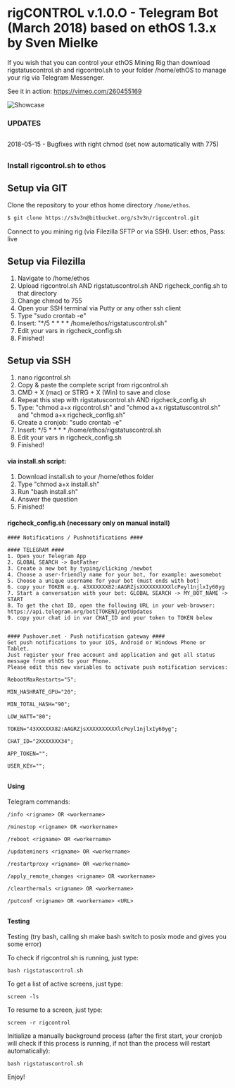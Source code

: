 # rigCONTROL v.1.0.O - Telegram Bot (March 2018) based on ethOS 1.3.x by Sven Mielke #
  
If you wish that you can control your ethOS Mining Rig than download rigstatuscontrol.sh and rigcontrol.sh to your folder /home/ethOS to manage your rig via Telegram Messenger.

See it in action: https://vimeo.com/260455169


![Showcase](https://i.imgur.com/RZU6VOG.jpg)

### UPDATES ###
##
2018-05-15 - Bugfixes with right chmod (set now automatically with 775)


##
### Install rigcontrol.sh to ethos ###

Setup via GIT
----
Clone the repository to your ethos home directory `/home/ethos`.
```bash
$ git clone https://s3v3n@bitbucket.org/s3v3n/rigccontrol.git
```

Connect to you mining rig (via Filezilla SFTP or via SSH). 
User: ethos, Pass: live

Setup via Filezilla
----
1. Navigate to /home/ethos
2. Upload rigcontrol.sh AND rigstatuscontrol.sh AND rigcheck_config.sh to that directory
3. Change chmod to 755
4. Open your SSH terminal via Putty or any other ssh client
5. Type "sudo crontab -e"
6. Insert: "*/5 * * * * /home/ethos/rigstatuscontrol.sh"
7. Edit your vars in rigcheck_config.sh
8. Finished!

Setup via SSH
----
1. nano rigcontrol.sh
2. Copy & paste the complete script from rigcontrol.sh
3. CMD + X (mac) or STRG + X (Win) to save and close
4. Repeat this step with rigstatuscontrol.sh AND rigcheck_config.sh
5. Type: "chmod a+x rigcontrol.sh" and "chmod a+x rigstatuscontrol.sh" and "chmod a+x rigcheck_config.sh"
6. Create a cronjob: "sudo crontab -e"
7. Insert: */5 * * * * /home/ethos/rigstatuscontrol.sh
8. Edit your vars in rigcheck_config.sh
9. Finished!

#### via install.sh script: ####
1. Download install.sh to your /home/ethos folder
2. Type "chmod a+x install.sh"
3. Run "bash install.sh"
4. Answer the question
5. Finished!


#### rigcheck_config.sh (necessary only on manual install) ####
```
#### Notifications / Pushnotifications ####

#### TELEGRAM ####
1. Open your Telegram App
2. GLOBAL SEARCH -> BotFather
3. Create a new bot by typing/clicking /newbot
4. Choose a user-friendly name for your bot, for example: awesomebot
5. Choose a unique username for your bot (must ends with bot)
6. copy your TOKEN e.g. 43XXXXXX82:AAGRZjsXXXXXXXXXXlcPeyl1njlxIy60yg
7. Start a conversation with your bot: GLOBAL SEARCH -> MY_BOT_NAME -> START
8. To get the chat ID, open the following URL in your web-browser: https://api.telegram.org/bot[TOKEN]/getUpdates
9. copy your chat id in var CHAT_ID and your token to TOKEN below


#### Pushover.net - Push notification gateway ####
Get push notifications to your iOS, Android or Windows Phone or Tablet.
Just register your free account and application and get all status message from ethOS to your Phone.
Please edit this new variables to activate push notification services: 

RebootMaxRestarts="5";

MIN_HASHRATE_GPU="20";

MIN_TOTAL_HASH="90";

LOW_WATT="80";

TOKEN="43XXXXXX82:AAGRZjsXXXXXXXXXXlcPeyl1njlxIy60yg";

CHAT_ID="2XXXXXXX34";

APP_TOKEN="";

USER_KEY="";
```

##
#### Using ####

Telegram commands:

``` /info <rigname> OR <workername> ```

``` /minestop <rigname> OR <workername> ```

``` /reboot <rigname> OR <workername> ```

``` /updateminers <rigname> OR <workername> ```

``` /restartproxy <rigname> OR <workername> ```

``` /apply_remote_changes <rigname> OR <workername> ```

``` /clearthermals <rigname> OR <workername> ```

``` /putconf <rigname> OR <workername> <URL> ```


##
#### Testing ####
Testing (try bash, calling sh make bash switch to posix mode and gives you some error)

To check if rigcontrol.sh is running, just type:
 
``` bash rigstatuscontrol.sh ``` 

To get a list of active screens, just type:

``` screen -ls ``` 

To resume to a screen, just type:

``` screen -r rigcontrol ```

Initialize a manually background process (after the first start, your cronjob will check if this process is running, if not than the process will restart automatically):

``` bash rigstatuscontrol.sh ``` 

Enjoy!
